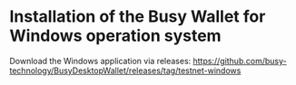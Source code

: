 # Installation of the Busy Wallet for Windows operation system

Download the Windows application via releases: https://github.com/busy-technology/BusyDesktopWallet/releases/tag/testnet-windows